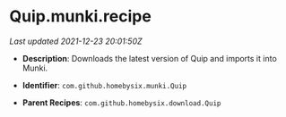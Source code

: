 # Quip.munki.recipe

_Last updated 2021-12-23 20:01:50Z_

- **Description**: Downloads the latest version of Quip and imports it into Munki.

- **Identifier**: `com.github.homebysix.munki.Quip`

- **Parent Recipes**: `com.github.homebysix.download.Quip`
